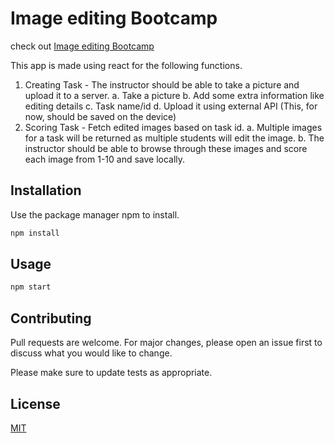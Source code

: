 # Image editing Bootcamp

check out [Image editing Bootcamp](https://image-editing-bootcamp.herokuapp.com/)

This app is made using react for the following functions.

1. Creating Task - The instructor should be able to take a picture and upload it to a server.
a. Take a picture
b. Add some extra information like editing details
c. Task name/id
d. Upload it using external API (This, for now, should be saved on the device)
2. Scoring Task - Fetch edited images based on task id.
a. Multiple images for a task will be returned as multiple students will edit the
image.
b. The instructor should be able to browse through these images and score each
image from 1-10 and save locally.

## Installation

Use the package manager npm to install.

```bash
npm install
```

## Usage


```bash
npm start
```

## Contributing
Pull requests are welcome. For major changes, please open an issue first to discuss what you would like to change.

Please make sure to update tests as appropriate.

## License
[MIT](https://choosealicense.com/licenses/mit/)
